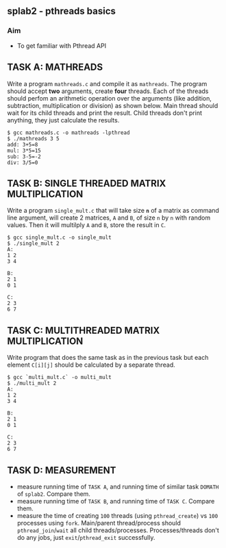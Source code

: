 ## splab2 - pthreads basics

### Aim
- To get familiar with Pthread API

## TASK A: MATHREADS
Write a program `mathreads.c` and compile it as `mathreads`. The program should accept **two** arguments, create **four** threads. Each of the threads should perfom an arithmetic operation over the arguments (like addition, subtraction, multiplication or division) as shown below. Main thread should wait for its child threads and print the result. Child threads don't print anything, they just calculate the results.

```
$ gcc mathreads.c -o mathreads -lpthread
$ ./mathreads 3 5
add: 3+5=8
mul: 3*5=15
sub: 3-5=-2
div: 3/5=0
```

## TASK B: SINGLE THREADED MATRIX MULTIPLICATION
Write a program `single_mult.c` that will take size __`n`__ of a matrix as command line argument, will create 2 matrices, `A` and `B`, of size `n` by `n` with random values. Then it will multilply `A` and `B`, store the result in `C`.

```
$ gcc single_mult.c -o single_mult
$ ./single_mult 2
A:
1 2
3 4

B:
2 1
0 1

C:
2 3
6 7
```

## TASK C: MULTITHREADED MATRIX MULTIPLICATION 
Write program that does the same task as in the previous task but each element `C[i][j]` should be calculated by a separate thread.

```
$ gcc `multi_mult.c` -o multi_mult
$ ./multi_mult 2
A:
1 2
3 4

B:
2 1
0 1

C:
2 3
6 7
```

## TASK D: MEASUREMENT

* measure running time of `TASK A`, and running time of similar task `DOMATH` of `splab2`. Compare them.
* measure running time of `TASK B`, and running time of `TASK C`. Compare them.
* measure the time of creating `100` threads (using `pthread_create`) vs `100` processes using `fork`. Main/parent thread/process should `pthread_join`/`wait` all child threads/processes. Processes/threads don't do any jobs, just `exit`/`pthread_exit` successfully.
